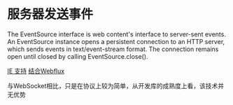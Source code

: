 # 服务器发送事件

The EventSource interface is web content's interface to server-sent events. An EventSource instance opens a persistent connection to an HTTP server, which sends events in text/event-stream format. The connection remains open until closed by calling EventSource.close().

[IE 支持](https://github.com/EventSource/eventsource)
[结合Webflux](https://www.ibm.com/developerworks/cn/java/spring5-webflux-reactive/index.html)


与WebSocket相比，只是在协议上较为简单，从开发库的成熟度上看，该技术并无优势